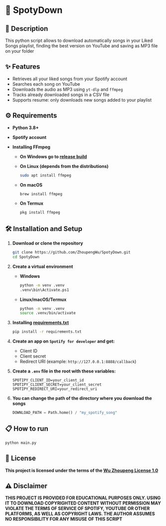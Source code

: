 # 🎵 SpotyDown

## 📑 Description

This python script allows to download automatically songs in your Liked Songs playlist, finding the best version on YouTube and saving as MP3 file on your folder

## ✨ Features

- Retrieves all your liked songs from your Spotify account
- Searches each song on YouTube
- Downloads the audio as MP3 using `yt-dlp` and `ffmpeg`
- Tracks already downloaded songs in a CSV file
- Supports resume: only downloads new songs added to your playlist

## ⚙️ Requirements

- **Python 3.8+**
- **Spotify account**
- **Installing FFmpeg**

  - **On Windows go to [release build](https://www.gyan.dev/ffmpeg/builds/)**

  - **On Linux (depends from the distributions)**
    ```bash
    sudo apt install ffmpeg
    ```
  - **On macOS**
    ```bash
    brew install ffmpeg
    ```
  - **On Termux**
    ```bash
    pkg install ffmpeg
    ```

## 🛠️ Installation and Setup

1. **Download or clone the repository**

    ```bash
    git clone https://github.com/ZhoupengWu/SpotyDown.git
    cd SpotyDown
    ```

2. **Create a virtual environment**

   - **Windows**

      ```bash
      python -m venv .venv
      .venv\bin\Activate.ps1
      ```

   - **Linux/macOS/Termux**
      ```bash
      python -m venv .venv
      source .venv/bin/activate
      ```

3. **Installing [requirements.txt](./requirements.txt)**

    ```bash
    pip install -r requirements.txt
    ```

4. **Create an app on `Spotify for developer` and get:**

   - Client ID
   - Client secret
   - Redirect URI (example: `http://127.0.0.1:8888/callback`)

5. **Create a `.env` file in the root with these variables:**
    ```env
    SPOTIPY_CLIENT_ID=your_client_id
    SPOTIPY_CLIENT_SECRET=your_client_secret
    SPOTIPY_REDIRECT_URI=your_redirect_uri
    ```

6. **You can change the path of the directory where you download the songs**
    ```py
    DOWNLOAD_PATH = Path.home() / "my_spotify_song"
    ```

## 📋 How to run 

```bash
python main.py
```

## 📜 License

**This project is licensed under the terms of the [Wu Zhoupeng License 1.0](./LICENSE.md)**

## ⚠️ Disclaimer

**THIS PROJECT IS PROVIDED FOR EDUCATIONAL PURPOSES ONLY. USING IT TO DOWNLOAD COPYRIGHTED CONTENT WITHOUT PERMISSION MAY VIOLATE THE TERMS OF SERVICE OF SPOTIFY, YOUTUBE OR OTHER PLATFORMS, AS WELL AS COPYRIGHT LAWS. THE AUTHOR ASSUMES NO RESPONSIBILITY FOR ANY MISUSE OF THIS SCRIPT**